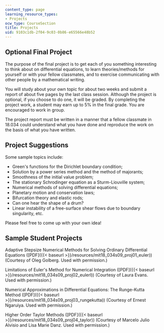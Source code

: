 ```yaml
---
content_type: page
learning_resource_types:
- Projects
ocw_type: CourseSection
title: Projects
uid: 9103c1db-2f04-9c03-0b86-e65566e48b52
---
```


Optional Final Project
----------------------

The purpose of the final project is to get each of you something interesting to think about on differential equations, to learn theories/methods for yourself or with your fellow classmates, and to exercise communicating with other people by a mathematical writing.

You will study about your own topic for about two weeks and submit a report of about five pages by the last class session. Although the project is optional, if you choose to do one, it will be graded. By completing the project work, a student may earn up to 5% in the final grade. You are encouraged to work in group.

The project report must be written in a manner that a fellow classmate in 18.034 could understand what you have done and reproduce the work on the basis of what you have written.

Project Suggestions
-------------------

Some sample topics include:

*   Green's functions for the Dirichlet boundary condition;
*   Solution by a power series method and the method of majorants;
*   Smoothness of the initial value problem;
*   The stationary Schrodinger equation as a Sturm-Liouville system;
*   Numerical methods of solving differential equations;
*   Planetary motion and conservation laws;
*   Bifurcation theory and elastic rods;
*   Can one hear the shape of a drum?
*   Linear instability of a free-surface shear flows due to boundary singularity, etc.

Please feel free to come up with your own idea!

Sample Student Projects
-----------------------

Adaptive Stepsize Numerical Methods for Solving Ordinary Differential Equations ([PDF]({{< baseurl >}}/resources/mit18_034s09_proj01_euler)) (Courtesy of Oleg Golberg. Used with permission.)

Limitations of Euler's Method for Numerical Integration ([PDF]({{< baseurl >}}/resources/mit18_034s09_proj02_eulerl)) (Courtesy of Laura Evans. Used with permission.)

Numerical Approximations in Differential Equations: The Runge-Kutta Method ([PDF]({{< baseurl >}}/resources/mit18_034s09_proj03_rungekutta)) (Courtesy of Ernest Ngaruiya. Used with permission.)

Higher Order Taylor Methods ([PDF]({{< baseurl >}}/resources/mit18_034s09_proj04_taylor)) (Courtesy of Marcelo Julio Alvisio and Lisa Marie Danz. Used with permission.)